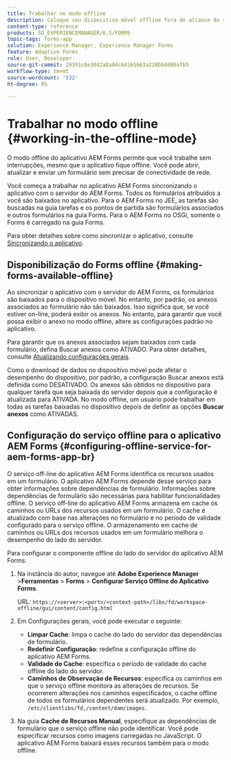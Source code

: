 ```yaml
---
title: Trabalhar no modo offline
description: Coloque seu dispositivo móvel offline fora do alcance da rede AEM Forms ou em um modo totalmente offline e trabalhe no aplicativo AEM Forms
content-type: reference
products: SG_EXPERIENCEMANAGER/6.5/FORMS
topic-tags: forms-app
solution: Experience Manager, Experience Manager Forms
feature: Adaptive Forms
role: User, Developer
source-git-commit: 29391c8e3042a8a04c64165663a228bb4886afb5
workflow-type: tm+mt
source-wordcount: '532'
ht-degree: 0%

---
```


# Trabalhar no modo offline {#working-in-the-offline-mode}

O modo offline do aplicativo AEM Forms permite que você trabalhe sem interrupções, mesmo que o aplicativo fique offline. Você pode abrir, atualizar e enviar um formulário sem precisar de conectividade de rede.

Você começa a trabalhar no aplicativo AEM Forms sincronizando o aplicativo com o servidor do AEM Forms. Todos os formulários atribuídos a você são baixados no aplicativo. Para o AEM Forms no JEE, as tarefas são buscadas na guia tarefas e os pontos de partida são formulários associados e outros formulários na guia Forms. Para o AEM Forms no OSGi, somente o Forms é carregado na guia Forms.

Para obter detalhes sobre como sincronizar o aplicativo, consulte [Sincronizando o aplicativo](/help/forms/using/sync-app.md).

## Disponibilização do Forms offline {#making-forms-available-offline}

Ao sincronizar o aplicativo com o servidor do AEM Forms, os formulários são baixados para o dispositivo móvel. No entanto, por padrão, os anexos associados ao formulário não são baixados. Isso significa que, se você estiver on-line, poderá exibir os anexos. No entanto, para garantir que você possa exibir o anexo no modo offline, altere as configurações padrão no aplicativo.

Para garantir que os anexos associados sejam baixados com cada formulário, defina Buscar anexos como ATIVADO. Para obter detalhes, consulte [Atualizando configurações gerais](/help/forms/using/update-general-settings.md).

Como o download de dados no dispositivo móvel pode afetar o desempenho do dispositivo, por padrão, a configuração Buscar anexos está definida como DESATIVADO. Os anexos são obtidos no dispositivo para qualquer tarefa que seja baixada do servidor depois que a configuração é atualizada para ATIVADA. No modo offline, um usuário pode trabalhar em todas as tarefas baixadas no dispositivo depois de definir as opções **Buscar anexos** como ATIVADAS.

## Configuração do serviço offline para o aplicativo AEM Forms {#configuring-offline-service-for-aem-forms-app-br}

O serviço off-line do aplicativo AEM Forms identifica os recursos usados em um formulário. O aplicativo AEM Forms depende desse serviço para obter informações sobre dependências de formulário. Informações sobre dependências de formulário são necessárias para habilitar funcionalidades offline. O serviço off-line do aplicativo AEM Forms armazena em cache os caminhos ou URLs dos recursos usados em um formulário. O cache é atualizado com base nas alterações no formulário e no período de validade configurado para o serviço offline. O armazenamento em cache de caminhos ou URLs dos recursos usados em um formulário melhora o desempenho do lado do servidor.

Para configurar o componente offline do lado do servidor do aplicativo AEM Forms:

1. Na instância do autor, navegue até **Adobe Experience Manager** >**Ferramentas** > **Forms** > **Configurar Serviço Offline do Aplicativo Forms**.

   URL: `https://<server>:<port>/<context-path>/libs/fd/workspace-offline/gui/content/config.html`

1. Em Configurações gerais, você pode executar o seguinte:

   * **Limpar Cache**: limpa o cache do lado do servidor das dependências de formulário.
   * **Redefinir Configuração**: redefine a configuração offline do aplicativo AEM Forms.
   * **Validade do Cache**: especifica o período de validade do cache offline do lado do servidor.
   * **Caminhos de Observação de Recursos**: especifica os caminhos em que o serviço offline monitora as alterações de recursos. Se ocorrerem alterações nos caminhos especificados, o cache offline de todos os formulários dependentes será atualizado. Por exemplo, `/etc/clientlibs/fd,/content/dam/images`.

1. Na guia **Cache de Recursos Manual**, especifique as dependências de formulário que o serviço offline não pode identificar. Você pode especificar recursos como imagens carregadas no JavaScript. O aplicativo AEM Forms baixará esses recursos também para o modo offline.
